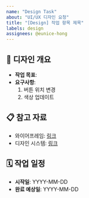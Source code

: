 ```yaml
---
name: "Design Task"
about: "UI/UX 디자인 요청"
title: "[Design] 작업 항목 제목"
labels: design
assignees: @eunice-hong
---
```


## 🎨 디자인 개요

- **작업 목표**:
- **요구사항**:
    1. 버튼 위치 변경
    2. 색상 업데이트

## 📋 참고 자료

- 와이어프레임: [링크](http://example.com)
- 디자인 시스템: [링크](http://example.com)

## 🗓️ 작업 일정

- **시작일**: YYYY-MM-DD
- **완료 예상일**: YYYY-MM-DD